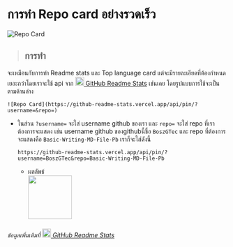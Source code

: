 # การทำ Repo card อย่างรวดเร็ว
![Repo Card](https://camo.githubusercontent.com/f4265009dac0b1bcf236ef735c868047cb5d99f0e4a6a63232d95b16ca49e082/68747470733a2f2f6769746875622d726561646d652d73746174732e76657263656c2e6170702f6170692f70696e2f3f757365726e616d653d426f737a47546563267265706f3d42617369632d57726974696e672d4d442d46696c652d5062267468656d653d746f6b796f6e696768742662675f636f6c6f723d31302c3161316232372c30613064333126626f726465725f636f6c6f723d3432346135342673686f775f6f776e65723d54727565)
> ## การทำ
   จะเหมือนกับการทำ Readme stats และ Top language card แต่จะมีรายละเอียดที่ต้องกำหนดเยอะกว่าโดยเราจะใช้ api จาก [<img height="20px" src="https://camo.githubusercontent.com/9ad8cfe3215fff758ea74784f86ef0de25b6acfbd6a4fab19d9a13ff47b05843/68747470733a2f2f7265732e636c6f7564696e6172792e636f6d2f616e7572616768617a72612f696d6167652f75706c6f61642f76313539343930383234322f6c6f676f5f636373776d652e737667" />
   GitHub Readme Stats](https://github.com/anuraghazra/github-readme-stats#top-languages-card) เช่นเคย
   โดยรูปแบบการใช้จะเป็นตามด้านล่าง
   ```
   ![Repo Card](https://github-readme-stats.vercel.app/api/pin/?username=&repo=)
   ```
   + ในส่วน ```?username=``` จะใส่ username github ของเรา และ ```repo=``` จะใส่ repo ที่เราต้องการจะแสดง เช่น 
     username github ของgithubนี้ชื่อ ```BoszGTec``` และ repo ที่ต้องการจะแสดงคือ ```Basic-Writing-MD-File-Pb``` เราก็จะใส่ดังนี้
     ```
     https://github-readme-stats.vercel.app/api/pin/?username=BoszGTec&repo=Basic-Writing-MD-File-Pb
     ```
     + ผลลัพธ์ <br>
       <img height="100px" src="https://camo.githubusercontent.com/7700b18a7758ef14542a5bd6401c43137a071e7c0e5433e694a734a0390e9469/68747470733a2f2f6769746875622d726561646d652d73746174732e76657263656c2e6170702f6170692f70696e2f3f757365726e616d653d426f737a47546563267265706f3d42617369632d57726974696e672d4d442d46696c652d5062" />

###### ข้อมูลเพิ่มเติมที่ [<img height="20px" src="https://camo.githubusercontent.com/9ad8cfe3215fff758ea74784f86ef0de25b6acfbd6a4fab19d9a13ff47b05843/68747470733a2f2f7265732e636c6f7564696e6172792e636f6d2f616e7572616768617a72612f696d6167652f75706c6f61642f76313539343930383234322f6c6f676f5f636373776d652e737667" /> GitHub Readme Stats](https://github.com/anuraghazra/github-readme-stats)




